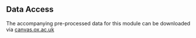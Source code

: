 ## Data Access
The accompanying pre-processed data for this module can be downloaded via 
[canvas.ox.ac.uk](https://canvas.ox.ac.uk/courses/124779/pages/hds-m05-module-info-machine-learning-for-time-series)